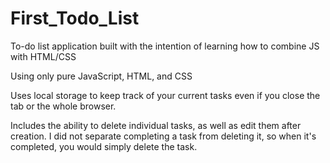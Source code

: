 # First_Todo_List
To-do list application built with the intention of learning how to combine JS with HTML/CSS

Using only pure JavaScript, HTML, and CSS

Uses local storage to keep track of your current tasks even if you close the tab or the whole browser.

Includes the ability to delete individual tasks, as well as edit them after creation. I did not separate completing a task from deleting it, so when it's completed, you would simply delete the task.
